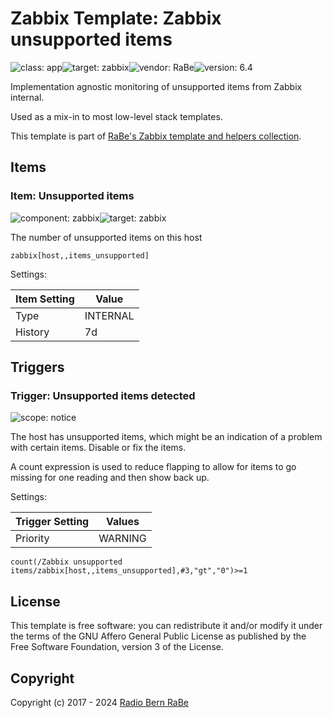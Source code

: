 # Zabbix Template: Zabbix unsupported items

![class: app](https://img.shields.io/badge/class-app-00c9bf)![target: zabbix](https://img.shields.io/badge/target-zabbix-00c9bf)![vendor: RaBe](https://img.shields.io/badge/vendor-RaBe-00c9bf)![version: 6.4](https://img.shields.io/badge/version-6.4-00c9bf)

Implementation agnostic monitoring of unsupported items from Zabbix internal.

Used as a mix-in to most low-level stack templates.

This template is part of [RaBe's Zabbix template and helpers
collection](https://github.com/radiorabe/rabe-zabbix).


## Items

### Item: Unsupported items

![component: zabbix](https://img.shields.io/badge/component-zabbix-00c9bf)![target: zabbix](https://img.shields.io/badge/target-zabbix-00c9bf)

The number of unsupported items on this host

```
zabbix[host,,items_unsupported]
```

Settings:

| Item Setting | Value |
| ------------ | ----- |
| Type | INTERNAL |
| History | 7d |

## Triggers

### Trigger: Unsupported items detected

![scope: notice](https://img.shields.io/badge/scope-notice-00c9bf)

The host has unsupported items, which might be an indication of a problem with certain items. Disable or fix the items.

A count expression is used to reduce flapping to allow for items to go missing for one reading and then show back up.

Settings:

| Trigger Setting | Values |
| --------------- | ------ |
| Priority | WARNING |

```
count(/Zabbix unsupported items/zabbix[host,,items_unsupported],#3,"gt","0")>=1
```

## License

This template is free software: you can redistribute it and/or modify it under
the terms of the GNU Affero General Public License as published by the Free
Software Foundation, version 3 of the License.

## Copyright

Copyright (c) 2017 - 2024 [Radio Bern RaBe](http://www.rabe.ch)
